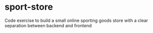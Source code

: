 # sport-store
Code exercise to build a small online sporting goods store with a clear separation between backend and frontend
